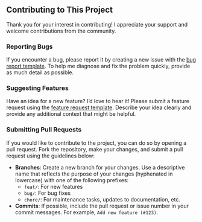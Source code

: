 ## Contributing to This Project

Thank you for your interest in contributing! I appreciate your support and welcome contributions from the community.

### Reporting Bugs

If you encounter a bug, please report it by creating a new issue with the [bug report template](.github/ISSUE_TEMPLATE/bug_report.md). To
help me diagnose and fix the problem quickly, provide as much detail as possible.

### Suggesting Features

Have an idea for a new feature? I’d love to hear it! Please submit a feature request using the
[feature request template](.github/ISSUE_TEMPLATE/feature_request.md). Describe your idea clearly and provide any additional context
that might be helpful.

### Submitting Pull Requests

If you would like to contribute to the project, you can do so by opening a pull request. Fork the repository, make your changes, and
submit a pull request using the guidelines below:

- **Branches**: Create a new branch for your changes. Use a descriptive name that reflects the purpose of your changes (hyphenated in
  lowercase) with one of the following prefixes:
    - `feat/`: For new features
    - `bug/`: For bug fixes
    - `chore/`: For maintenance tasks, updates to documentation, etc.
- **Commits**: If possible, include the pull request or issue number in your commit messages. For example, `Add new feature (#123)`.
